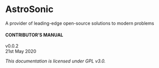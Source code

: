 # AstroSonic
A provider of leading-edge open-source solutions to modern problems

#### CONTRIBUTOR’S MANUAL

v0.0.2  
21st May 2020

*This documentation is licensed under GPL v3.0.*